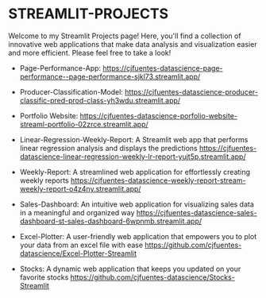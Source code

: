 # STREAMLIT-PROJECTS

Welcome to my Streamlit Projects page! Here, you'll find a collection of innovative web applications that make data analysis and visualization easier and more efficient. Please feel free to take a look! 

- Page-Performance-App: https://cjfuentes-datascience-page-performance--page-performance-sjkl73.streamlit.app/

- Producer-Classification-Model: https://cjfuentes-datascience-producer-classific-pred-prod-class-yh3wdu.streamlit.app/

- Portfolio Website: https://cjfuentes-datascience-porfolio-website-streaml-portfolio-02zrce.streamlit.app/

- Linear-Regression-Weekly-Report: A Streamlit web app that performs linear regression analysis and displays the predictions https://cjfuentes-datascience-linear-regression-weekly-lr-report-yujt5p.streamlit.app/
- Weekly-Report: A streamlined web application for effortlessly creating weekly reports https://cjfuentes-datascience-weekly-report-stream-weekly-report-o4z4ny.streamlit.app/

- Sales-Dashboard: An intuitive web application for visualizing sales data in a meaningful and organized way https://cjfuentes-datascience-sales-dashboard-st-sales-dashboard-6wpnmb.streamlit.app/

- Excel-Plotter: A user-friendly web application that empowers you to plot your data from an excel file with ease https://github.com/cjfuentes-datascience/Excel-Plotter-Streamlit

- Stocks: A dynamic web application that keeps you updated on your favorite stocks https://github.com/cjfuentes-datascience/Stocks-Streamlit

